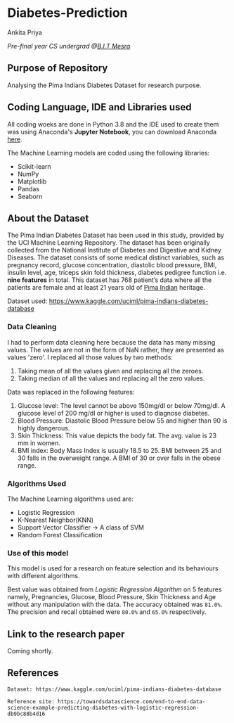 # Diabetes-Prediction
Ankita Priya

*Pre-final year CS undergrad @[B.I.T Mesra](bitmesra.ac.in)*

## Purpose of Repository
Analysing the Pima Indians Diabetes Dataset for research purpose. 

## Coding Language, IDE and  Libraries used 
All coding woeks are done in Python 3.8 and the IDE used to create them was using Anaconda's **Jupyter Notebook**, you can download Anaconda [here](https://www.anaconda.com/products/individual). 

The Machine Learning models are coded using the following libraries:
- Scikit-learn
- NumPy
- Matplotlib 
- Pandas
- Seaborn


## About the Dataset 
The Pima Indian Diabetes Dataset has been used in this study, provided by the UCI Machine Learning Repository. The dataset has been originally collected from the National Institute of Diabetes and Digestive and Kidney Diseases. The dataset consists of some medical distinct variables, such as pregnancy record, glucose concentration, diastolic blood pressure, BMI, insulin level, age, triceps skin fold thickness, diabetes pedigree function i.e. **nine features** in total. This dataset has 768 patient’s data where all the patients are female and at least 21 years old of [Pima Indian](https://en.wikipedia.org/wiki/Pima_people) heritage. 

Dataset used: https://www.kaggle.com/uciml/pima-indians-diabetes-database

### Data Cleaning
I had to perform data cleaning here because the data has many missing values. The values are not in the form of NaN rather, they are presented as values 'zero'. I replaced all those values by two methods:
1. Taking mean of all the values given and replacing all the zeroes. 
2. Taking median of all the values and replacing all the zero values. 

Data was replaced in the following features:
1. Glucose level: The level cannot be above 150mg/dl or below 70mg/dl. A glucose level of 200 mg/dl or higher is used to diagnose diabetes.
2. Blood Pressure: Diastolic Blood Pressure below 55 and higher than 90 is highly dangerous. 
3. Skin Thickness: This value depicts the body fat. The avg. value is 23 mm in women. 
4. BMI index: Body Mass Index is usually 18.5 to 25. BMI between 25 and 30 falls in the overweight range. A BMI of 30 or over falls in the obese range.

### Algorithms Used 

The Machine Learning algorithms used are:
- Logistic Regression
- K-Nearest Neighbor(KNN)
- Support Vector Classifier -> A class of SVM 
- Random Forest Classification

### Use of this model
This model is used for a research on feature selection and its behaviours with different algorithms. 

Best value was obtained from *Logistic Regression Algorithm* on 5 features namely, Pregnancies, Glucose, Blood Pressure, Skin Thickness and Age without any manipulation with the data. The accuracy obtained was `81.0%`. 
The precision and recall obtained were `80.0%` and `65.0%` respectively. 

## Link to the research paper

Coming shortly. 

## References 
```
Dataset: https://www.kaggle.com/uciml/pima-indians-diabetes-database

Reference site: https://towardsdatascience.com/end-to-end-data-science-example-predicting-diabetes-with-logistic-regression-db9bc88b4d16
```
